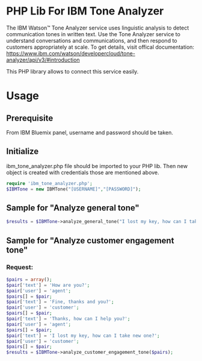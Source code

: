 # PHP Lib For IBM Tone Analyzer
The IBM Watson™ Tone Analyzer service uses linguistic analysis to detect communication tones in written text. Use the Tone Analyzer service to understand conversations and communications, 
and then respond to customers appropriately at scale. To get details, visit offical documentation:
https://www.ibm.com/watson/developercloud/tone-analyzer/api/v3/#introduction

This PHP library allows to connect this service easily.
# Usage

## Prerequisite
From IBM Bluemix panel, username and password should be taken. 


## Initialize
ibm_tone_analyzer.php file should be imported to your PHP lib. Then new object is created with credentials those are mentioned above.

```php
require 'ibm_tone_analyzer.php';
$IBMTone = new IBMTone("[USERNAME]","[PASSWORD]");
```
## Sample for "Analyze general tone"

```php
$results = $IBMTone->analyze_general_tone("I lost my key, how can I take new one?");
```

## Sample for "Analyze customer engagement tone"
### Request:
```php
$pairs = array();
$pair['text'] = 'How are you?';
$pair['user'] = 'agent';
$pairs[] = $pair;
$pair['text'] = 'Fine, thanks and you?';
$pair['user'] = 'customer';
$pairs[] = $pair;								
$pair['text'] = 'Thanks, how can I help you?';
$pair['user'] = 'agent';
$pairs[] = $pair;								
$pair['text'] = 'I lost my key, how can I take new one?';
$pair['user'] = 'customer';
$pairs[] = $pair;
$results = $IBMTone->analyze_customer_engagement_tone($pairs);
```
